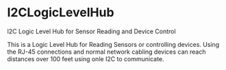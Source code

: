 # I2CLogicLevelHub
I2C Logic Level Hub for Sensor Reading and Device Control

This is a Logic Level Hub for Reading Sensors or controlling devices. Using the RJ-45 connections and normal network cabling devices can reach distances over 100 feet using onle I2C to communicate. 
